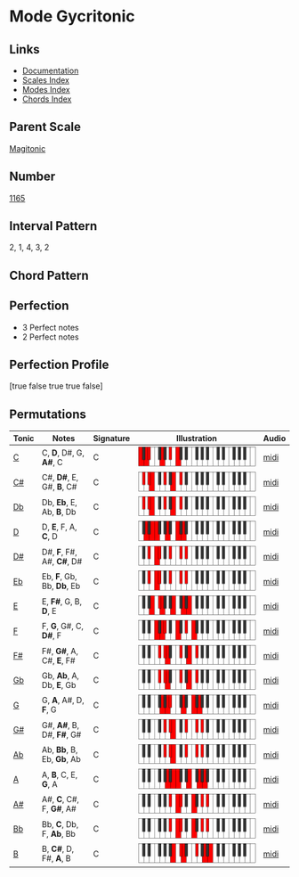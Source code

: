 # Mode Gycritonic

## Links

- [Documentation](README.md)
- [Scales Index](Scales.md)
- [Modes Index](Modes.md)
- [Chords Index](Chords.md)

## Parent Scale

[Magitonic](ScaleMagitonic.md)

## Number

[1165](https://ianring.com/musictheory/scales/1165)

## Interval Pattern

2, 1, 4, 3, 2

## Chord Pattern



## Perfection

- 3 Perfect notes
- 2 Perfect notes

## Perfection Profile

[true false true true false]

## Permutations

| Tonic | Notes | Signature | Illustration | Audio |
|-------|-------|-----------|--------------|-------|
| [C](ModeCNaturalGycritonic.md) | C, **D**, D#, G, **A#**, C | C | ![CNaturalGycritonic](ModeCNaturalGycritonic.png) | [midi](https://github.com/edipermadi/music/blob/main/docs/ModeCNaturalGycritonic.mid?raw=true) |
| [C#](ModeCSharpGycritonic.md) | C#, **D#**, E, G#, **B**, C# | C | ![CSharpGycritonic](ModeCSharpGycritonic.png) | [midi](https://github.com/edipermadi/music/blob/main/docs/ModeCSharpGycritonic.mid?raw=true) |
| [Db](ModeDFlatGycritonic.md) | Db, **Eb**, E, Ab, **B**, Db | C | ![DFlatGycritonic](ModeDFlatGycritonic.png) | [midi](https://github.com/edipermadi/music/blob/main/docs/ModeDFlatGycritonic.mid?raw=true) |
| [D](ModeDNaturalGycritonic.md) | D, **E**, F, A, **C**, D | C | ![DNaturalGycritonic](ModeDNaturalGycritonic.png) | [midi](https://github.com/edipermadi/music/blob/main/docs/ModeDNaturalGycritonic.mid?raw=true) |
| [D#](ModeDSharpGycritonic.md) | D#, **F**, F#, A#, **C#**, D# | C | ![DSharpGycritonic](ModeDSharpGycritonic.png) | [midi](https://github.com/edipermadi/music/blob/main/docs/ModeDSharpGycritonic.mid?raw=true) |
| [Eb](ModeEFlatGycritonic.md) | Eb, **F**, Gb, Bb, **Db**, Eb | C | ![EFlatGycritonic](ModeEFlatGycritonic.png) | [midi](https://github.com/edipermadi/music/blob/main/docs/ModeEFlatGycritonic.mid?raw=true) |
| [E](ModeENaturalGycritonic.md) | E, **F#**, G, B, **D**, E | C | ![ENaturalGycritonic](ModeENaturalGycritonic.png) | [midi](https://github.com/edipermadi/music/blob/main/docs/ModeENaturalGycritonic.mid?raw=true) |
| [F](ModeFNaturalGycritonic.md) | F, **G**, G#, C, **D#**, F | C | ![FNaturalGycritonic](ModeFNaturalGycritonic.png) | [midi](https://github.com/edipermadi/music/blob/main/docs/ModeFNaturalGycritonic.mid?raw=true) |
| [F#](ModeFSharpGycritonic.md) | F#, **G#**, A, C#, **E**, F# | C | ![FSharpGycritonic](ModeFSharpGycritonic.png) | [midi](https://github.com/edipermadi/music/blob/main/docs/ModeFSharpGycritonic.mid?raw=true) |
| [Gb](ModeGFlatGycritonic.md) | Gb, **Ab**, A, Db, **E**, Gb | C | ![GFlatGycritonic](ModeGFlatGycritonic.png) | [midi](https://github.com/edipermadi/music/blob/main/docs/ModeGFlatGycritonic.mid?raw=true) |
| [G](ModeGNaturalGycritonic.md) | G, **A**, A#, D, **F**, G | C | ![GNaturalGycritonic](ModeGNaturalGycritonic.png) | [midi](https://github.com/edipermadi/music/blob/main/docs/ModeGNaturalGycritonic.mid?raw=true) |
| [G#](ModeGSharpGycritonic.md) | G#, **A#**, B, D#, **F#**, G# | C | ![GSharpGycritonic](ModeGSharpGycritonic.png) | [midi](https://github.com/edipermadi/music/blob/main/docs/ModeGSharpGycritonic.mid?raw=true) |
| [Ab](ModeAFlatGycritonic.md) | Ab, **Bb**, B, Eb, **Gb**, Ab | C | ![AFlatGycritonic](ModeAFlatGycritonic.png) | [midi](https://github.com/edipermadi/music/blob/main/docs/ModeAFlatGycritonic.mid?raw=true) |
| [A](ModeANaturalGycritonic.md) | A, **B**, C, E, **G**, A | C | ![ANaturalGycritonic](ModeANaturalGycritonic.png) | [midi](https://github.com/edipermadi/music/blob/main/docs/ModeANaturalGycritonic.mid?raw=true) |
| [A#](ModeASharpGycritonic.md) | A#, **C**, C#, F, **G#**, A# | C | ![ASharpGycritonic](ModeASharpGycritonic.png) | [midi](https://github.com/edipermadi/music/blob/main/docs/ModeASharpGycritonic.mid?raw=true) |
| [Bb](ModeBFlatGycritonic.md) | Bb, **C**, Db, F, **Ab**, Bb | C | ![BFlatGycritonic](ModeBFlatGycritonic.png) | [midi](https://github.com/edipermadi/music/blob/main/docs/ModeBFlatGycritonic.mid?raw=true) |
| [B](ModeBNaturalGycritonic.md) | B, **C#**, D, F#, **A**, B | C | ![BNaturalGycritonic](ModeBNaturalGycritonic.png) | [midi](https://github.com/edipermadi/music/blob/main/docs/ModeBNaturalGycritonic.mid?raw=true) |
